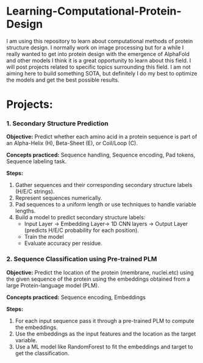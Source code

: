 # Learning-Computational-Protein-Design

I am using this repository to learn about computational methods of protein structure design. I normally work on image processing but for a while I really wanted to get into protein design with the emergence of AlphaFold and other models I think it is a great opportunity to learn about this field. I will post projects related to specific topics surrounding this field. I am not aiming here to build something SOTA, but definitely I do my best to optimize the models and get the best possible results.  

# Projects:

### 1. Secondary Structure Prediction
**Objective:**  Predict whether each amino acid in a protein sequence is part of an Alpha-Helix (H), Beta-Sheet (E), or Coil/Loop (C).

**Concepts practiced:**  Sequence handling, Sequence encoding, Pad tokens, Sequence labeling task. 

**Steps:**

1. Gather sequences and their corresponding secondary structure labels (H/E/C strings).
2. Represent sequences numerically.
3. Pad sequences to a uniform length or use techniques to handle variable lengths. 
4. Build a model to predict secondary structure labels:
    - Input Layer -> Embedding Layer-> 1D CNN layers -> Output Layer (predicts H/E/C probability for each position).
    - Train the model 
    - Evaluate accuracy per residue.

### 2. Sequence Classification using Pre-trained PLM
**Objective:** Predict the location of the protein (membrane, nuclei.etc) using the given sequence of the protein using the embeddings obtained from a large Protein-language model (PLM).

**Concepts practiced:** Sequence encoding, Embeddings

**Steps:**
1. For each input sequence pass it through a pre-trained PLM to compute the embeddings.
2. Use the embeddings as the input features and the location as the target variable.
3. Use a ML model like RandomForest to fit the embeddings and target to get the classification. 
